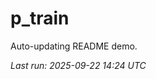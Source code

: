 # p_train

Auto-updating README demo.

<!--START_SECTION:status-->
_Last run: 2025-09-22 14:24 UTC_
<!--END_SECTION:status-->











































































































































































































































































































































































































































































































































































































































































































